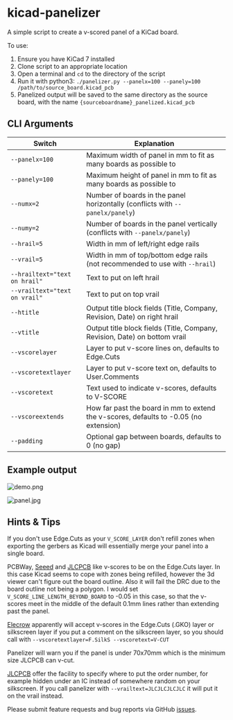 # kicad-panelizer

A simple script to create a v-scored panel of a KiCad board.

To use:

1. Ensure you have KiCad 7 installed
2. Clone script to an appropriate location
3. Open a terminal and `cd` to the directory of the script
4. Run it with python3: `./panelizer.py --panelx=100 --panely=100 /path/to/source_board.kicad_pcb`
5. Panelized output will be saved to the same directory as the source board, with the name `{sourceboardname}_panelized.kicad_pcb`

## CLI Arguments

Switch | Explanation
------ | -----------
```--panelx=100``` | Maximum width of panel in mm to fit as many boards as possible to
```--panely=100``` | Maximum height of panel in mm to fit as many boards as possible to
```--numx=2``` | Number of boards in the panel horizontally (conflicts with ```--panelx/panely```)
```--numy=2``` | Number of boards in the panel vertically (conflicts with ```--panelx/panely```)
```--hrail=5``` | Width in mm of left/right edge rails
```--vrail=5``` | Width in mm of top/bottom edge rails (not recommended to use with ```--hrail```)
```--hrailtext="text on hrail"``` | Text to put on left hrail
```--vrailtext="text on vrail"``` | Text to put on top vrail
```--htitle``` | Output title block fields (Title, Company, Revision, Date) on right hrail
```--vtitle``` | Output title block fields (Title, Company, Revision, Date) on bottom vrail
```--vscorelayer``` | Layer to put v-score lines on, defaults to Edge.Cuts
```--vscoretextlayer``` | Layer to put v-score text on, defaults to User.Comments
```--vscoretext``` | Text used to indicate v-scores, defaults to V-SCORE
```--vscoreextends``` | How far past the board in mm to extend the v-scores, defaults to -0.05 (no extension)
```--padding``` | Optional gap between boards, defaults to 0 (no gap)

## Example output

![demo.png](demo.png)

![panel.jpg](panel.jpg)

## Hints & Tips

If you don't use Edge.Cuts as your ```V_SCORE_LAYER``` don't refill zones when exporting the gerbers as Kicad will essentially merge your panel into a single board.

PCBWay, [Seeed](http://support.seeedstudio.com/knowledgebase/articles/388503-what-are-the-pcb-panelization-rules) and [JLCPCB](https://support.jlcpcb.com/article/49-pcb-panelization) like v-scores to be on the Edge.Cuts layer. In this case Kicad seems to cope with zones being refilled, however the 3d viewer can't figure out the board outline. Also it will fail the DRC due to the board outline not being a polygon. I would set ```V_SCORE_LINE_LENGTH_BEYOND_BOARD``` to -0.05 in this case, so that the v-scores meet in the middle of the default 0.1mm lines rather than extending past the panel.

[Elecrow](https://www.elecrow.com/download/How-to-Reduce-Cost-with-Panelizing-Service.pdf) apparently will accept v-scores in the Edge.Cuts (.GKO) layer or silkscreen layer if you put a comment on the silkscreen layer, so you should call with ```--vscoretextlayer=F.SilkS --vscoretext=V-CUT```

Panelizer will warn you if the panel is under 70x70mm which is the minimum size JLCPCB can v-cut.

[JLCPCB](https://support.jlcpcb.com/article/28-how-to-remove-order-number-from-your-pcb) offer the facility to specify where to put the order number, for example hidden under an IC instead of somewhere random on your silkscreen. If you call panelizer with ```--vrailtext=JLCJLCJLCJLC``` it will put it on the vrail instead.

Please submit feature requests and bug reports via GitHub [issues](https://github.com/sej7278/kicad-panelizer/issues).
